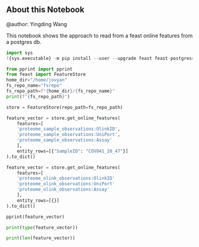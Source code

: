 ## About this Notebook
@author: Yingding Wang

This notebook shows the approach to read from a feast online features from a postgres db.


```python
import sys
!{sys.executable} -m pip install --user --upgrade feast feast-postgres==0.2.4
```


```python
from pprint import pprint
from feast import FeatureStore
home_dir="/home/jovyan"
fs_repo_name="fsrepo"
fs_repo_path=f"{home_dir}/{fs_repo_name}"
print(f"{fs_repo_path}")

store = FeatureStore(repo_path=fs_repo_path)
```


```python
feature_vector = store.get_online_features(
    features=[
    'proteome_sample_observations:OlinkID',
    'proteome_sample_observations:UniPort',
    'proteome_sample_observations:Assay'
    ],
    entity_rows=[{"SampleID": "COV041_20_47"}]
).to_dict()
```

```python
feature_vector = store.get_online_features(
    features=[
    'proteome_olink_observations:OlinkID'
    'proteome_olink_observations:UniPort'
    'proteome_olink_observations:Assay'
    ],
    entity_rows=[{}]
).to_dict()
```


```python
pprint(feature_vector)
```


```python
print(type(feature_vector))
```


```python
print(len(feature_vector))
```


```python

```
